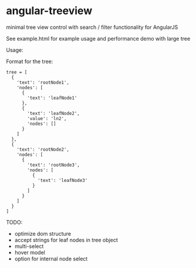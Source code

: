 angular-treeview
================

minimal tree view control with search / filter functionality for AngularJS


See example.html for example usage and performance demo with large tree

Usage:

  <div tree-view tree="tree" ng-model="selectedItem" search-model="search"></div>

Format for the tree:

    tree = [
      {
        'text': 'rootNode1',
        'nodes': [
          {
            'text': 'leafNode1'
          },
          {
            'text': 'leafNode2',
            'value': 'ln2',
            'nodes': []
          }
        ]
      },
      {
        'text': 'rootNode2',
        'nodes': [
          {
            'text': 'rootNode3',
            'nodes': [
              {
                'text': 'leafNode3'
              }
            ]
          }
        ]
      }
    ]


TODO:
 - optimize dom structure
 - accept strings for leaf nodes in tree object
 - multi-select
 - hover model
 - option for internal node select
